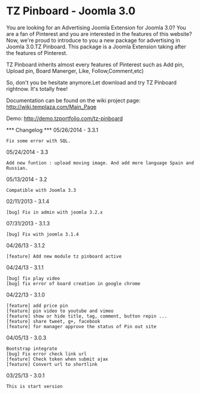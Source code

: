 # TZ Pinboard - Joomla 3.0

You are looking for an Advertising Joomla Extension for Joomla 3.0? You are a fan of Pinterest and you are interested in the features of this website? Now, we're proud to introduce to you a new package for advertising in Joomla 3.0.TZ Pinboard. This package is a Joomla Extension taking after the features of Pinterest.

TZ Pinboard inherits almost every features of Pinterest such as Add pin, Upload pin, Board Manerger, Like, Follow,Comment,etc)

So, don't you be hesitate anymore.Let download and try TZ Pinboard rightnow. It's totally free!

Documentation can be found on the wiki project page: http://wiki.templaza.com/Main_Page

Demo: http://demo.tzportfolio.com/tz-pinboard

*** Changelog ***
05/26/2014 - 3.3.1

	Fix some error with SQL.

05/24/2014 - 3.3
	
	Add new funtion : upload moving image. And add more language Spain and Russian.

05/13/2014 - 3.2
	
	Compatible with Joomla 3.3
	
02/11/2013  - 3.1.4

	[bug] Fix in admin with joomla 3.2.x

07/31/2013  - 3.1.3

	[bug] Fix with joomla 3.1.4
	
04/26/13  - 3.1.2

	[feature] Add new module tz pinboard active

04/24/13  - 3.1.1

	[bug] fix play video
	[bug] fix error of board creation in google chrome

04/22/13  - 3.1.0


	[feature] add price pin
	[feature] pin video to youtube and vimeo
	[feature] show or hide title, tag, comment, button repin ...
	[feature] share tweet, g+, facebook
	[feature] for manager approve the status of Pin out site

04/05/13 - 3.0.3

	Bootstrap integrate
	[bug] Fix error check link url
	[feature] Check token when submit ajax
	[feature] Convert url to shortlink

03/25/13 - 3.0.1

	This is start version